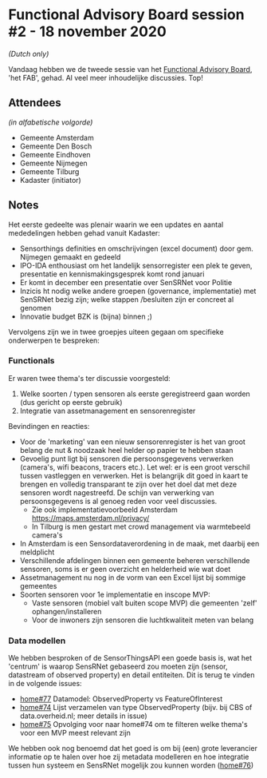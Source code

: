 # Functional Advisory Board session #2 - 18 november 2020

_(Dutch only)_

Vandaag hebben we de tweede sessie van het [Functional Advisory Board](../docs/FAB.md), 'het FAB', gehad. Al veel meer inhoudelijke discussies. Top!

## Attendees

_(in alfabetische volgorde)_

- Gemeente Amsterdam
- Gemeente Den Bosch
- Gemeente Eindhoven
- Gemeente Nijmegen
- Gemeente Tilburg
- Kadaster (initiator)

## Notes

Het eerste gedeelte was plenair waarin we een updates en aantal mededelingen hebben gehad vanuit Kadaster:

- Sensorthings definities en omschrijvingen (excel document) door gem. Nijmegen gemaakt en gedeeld
- IPO-IDA enthousiast om het landelijk sensorregister een plek te geven, presentatie en kennismakingsgesprek komt rond januari
- Er komt in december een presentatie over SenSRNet voor Politie
- Inzicis ht nodig welke andere groepen (governance, implementatie) met SenSRNet bezig zijn; welke stappen /besluiten zijn er concreet al genomen
- Innovatie budget BZK is (bijna) binnen ;)

Vervolgens zijn we in twee groepjes uiteen gegaan om specifieke onderwerpen te bespreken:

### Functionals

Er waren twee thema's ter discussie voorgesteld:
1) Welke soorten / typen sensoren als eerste geregistreerd gaan worden (dus gericht op eerste gebruik)
2) Integratie van assetmanagement en sensorenregister

Bevindingen en reacties:
- Voor de 'marketing' van een nieuw sensorenregister is het van groot belang de nut & noodzaak heel helder op papier te hebben staan
- Gevoelig punt ligt bij sensoren die persoonsgegevens verwerken (camera's, wifi beacons, tracers etc.). Let wel: er is een groot verschil tussen vastleggen en verwerken. Het is belangrijk dit goed in kaart te brengen en volledig transparant te zijn over het doel dat met deze sensoren wordt nagestreefd. De schijn van verwerking van persoonsgegevens is al genoeg reden voor veel discussies.
  - Zie ook implementatievoorbeeld Amsterdam https://maps.amsterdam.nl/privacy/
  - In Tilburg is men gestart met crowd management via warmtebeeld camera's
- In Amsterdam is een Sensordataverordening in de maak, met daarbij een meldplicht
- Verschillende afdelingen binnen een gemeente beheren verschillende sensoren, soms is er geen overzicht en helderheid wie wat doet
- Assetmanagement nu nog in de vorm van een Excel lijst bij sommige gemeentes
- Soorten sensoren voor 1e implementatie en inscope MVP:
  - Vaste sensoren (mobiel valt buiten scope MVP) die gemeenten 'zelf' ophangen/installeren
  - Voor de inwoners zijn sensoren die luchtkwaliteit meten van belang

### Data modellen

We hebben besproken of de SensorThingsAPI een goede basis is, wat het 'centrum' is waarop SensRNet gebaseerd zou moeten zijn (sensor, datastream of observed property) en detail entiteiten. Dit is terug te vinden in de volgende issues:

- [home#77](https://github.com/kadaster-labs/sensrnet-home/issues/77) Datamodel: ObservedProperty vs FeatureOfInterest
- [home#74](https://github.com/kadaster-labs/sensrnet-home/issues/74) Lijst verzamelen van type ObservedProperty (bijv. bij CBS of data.overheid.nl; meer details in issue)
- [home#75](https://github.com/kadaster-labs/sensrnet-home/issues/75) Opvolging voor naar home#74 om te filteren welke thema's voor een MVP meest relevant zijn

We hebben ook nog benoemd dat het goed is om bij (een) grote leverancier informatie op te halen over hoe zij metadata modelleren en hoe integratie tussen hun systeem en SensRNet mogelijk zou kunnen worden ([home#76](https://github.com/kadaster-labs/sensrnet-home/issues/76))
